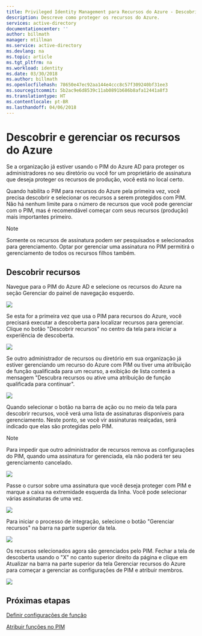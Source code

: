 ```yaml
---
title: Privileged Identity Management para Recursos do Azure - Descobrir e gerenciar recursos do Azure | Microsoft Docs
description: Descreve como proteger os recursos do Azure.
services: active-directory
documentationcenter: ''
author: billmath
manager: mtillman
ms.service: active-directory
ms.devlang: na
ms.topic: article
ms.tgt_pltfrm: na
ms.workload: identity
ms.date: 03/30/2018
ms.author: billmath
ms.openlocfilehash: 78650e47ec92aa144e4ccc8c57f309240bf31ee3
ms.sourcegitcommit: 5b2ac9e6d8539c11ab0891b686b8afa12441a8f3
ms.translationtype: HT
ms.contentlocale: pt-BR
ms.lasthandoff: 04/06/2018
---
```

# <a name="discover-and-manage-azure-resources"></a>Descobrir e gerenciar os recursos do Azure

Se a organização já estiver usando o PIM do Azure AD para proteger os administradores no seu diretório ou você for um proprietário de assinatura que deseja proteger os recursos de produção, você está no local certo.

Quando habilita o PIM para recursos do Azure pela primeira vez, você precisa descobrir e selecionar os recursos a serem protegidos com PIM. Não há nenhum limite para o número de recursos que você pode gerenciar com o PIM, mas é recomendável começar com seus recursos (produção) mais importantes primeiro.

> [!Note]
> Somente os recursos de assinatura podem ser pesquisados e selecionados para gerenciamento. Optar por gerenciar uma assinatura no PIM permitirá o gerenciamento de todos os recursos filhos também.

## <a name="discover-resources"></a>Descobrir recursos

Navegue para o PIM do Azure AD e selecione os recursos do Azure na seção Gerenciar do painel de navegação esquerdo.

![](media/azure-pim-resource-rbac/aadpim_manage_azure_resources.png)

Se esta for a primeira vez que usa o PIM para recursos do Azure, você precisará executar a descoberta para localizar recursos para gerenciar.
Clique no botão "Descobrir recursos" no centro da tela para iniciar a experiência de descoberta.

![](media/azure-pim-resource-rbac/aadpim_first_run_discovery.png)

Se outro administrador de recursos ou diretório em sua organização já estiver gerenciando um recurso do Azure com PIM ou tiver uma atribuição de função qualificada para um recurso, a exibição de lista conterá a mensagem "Descubra recursos ou ative uma atribuição de função qualificada para continuar". 

![](media/azure-pim-resource-rbac/aadpim_discover_eligible_not_active.png)

Quando selecionar o botão na barra de ação ou no meio da tela para descobrir recursos, você verá uma lista de assinaturas disponíveis para gerenciamento. Neste ponto, se você vir assinaturas realçadas, será indicado que elas são protegidas pelo PIM.

> [!Note]
> Para impedir que outro administrador de recursos remova as configurações do PIM, quando uma assinatura for gerenciada, ela não poderá ter seu gerenciamento cancelado.

![](media/azure-pim-resource-rbac/aadpim_discovery_some_selected.png)

Passe o cursor sobre uma assinatura que você deseja proteger com PIM e marque a caixa na extremidade esquerda da linha. Você pode selecionar várias assinaturas de uma vez.

![](media/azure-pim-resource-rbac/aadpim_discovery_all_selected.png)

Para iniciar o processo de integração, selecione o botão "Gerenciar recursos" na barra na parte superior da tela.

![](media/azure-pim-resource-rbac/aadpim_discovery_click_manage.png)

Os recursos selecionados agora são gerenciados pelo PIM. Fechar a tela de descoberta usando o "X" no canto superior direito da página e clique em Atualizar na barra na parte superior da tela Gerenciar recursos do Azure para começar a gerenciar as configurações de PIM e atribuir membros.

![](media/azure-pim-resource-rbac/aadpim_discovery_resources_refresh.png)

## <a name="next-steps"></a>Próximas etapas

[Definir configurações de função](pim-resource-roles-configure-role-settings.md)

[Atribuir funções no PIM](pim-resource-roles-assign-roles.md)

